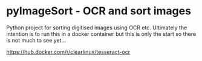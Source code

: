 # pyImageSort - OCR and sort images

Python project for sorting digitised images using OCR etc. Ultimately the intention is to run this in a docker container but this is only the start so there is not much to see yet... 

https://hub.docker.com/r/clearlinux/tesseract-ocr 
